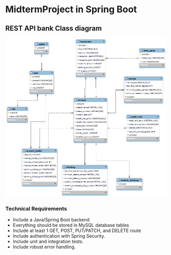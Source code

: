 # MidtermProject in Spring Boot



## REST API bank Class diagram 




![png](https://github.com/vedranaha/Midterm-project/blob/81a8a63d17e595ce1ff010761866ac9b74d32d33/bank_schema.png)







### Technical Requirements
- Include a Java/Spring Boot backend
- Everything should be stored in MySQL database tables
- Include at least 1 GET, POST, PUT/PATCH, and DELETE route
- Include authentication with Spring Security.
- Include unit and integration tests.
- Include robust error handling.

